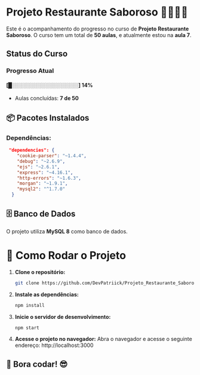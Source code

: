 # **Projeto Restaurante Saboroso** 📱📞🍣🥘

Este é o acompanhamento do progresso no curso de **Projeto Restaurante Saboroso**. 
O curso tem um total de **50 aulas**, e atualmente estou na **aula 7**.


## **Status do Curso**

### Progresso Atual  
#### [█░░░░░░░░░░░░░░░░░░] **14%**  
- Aulas concluídas: **7 de 50** 


## 📦 Pacotes Instalados

### Dependências:

```json
 "dependencies": {
    "cookie-parser": "~1.4.4",
    "debug": "~2.6.9",
    "ejs": "~2.6.1",
    "express": "~4.16.1",
    "http-errors": "~1.6.3",
    "morgan": "~1.9.1",
    "mysql2": "^1.7.0"
  }
```

## 🗄 **Banco de Dados**  
O projeto utiliza **MySQL 8** como banco de dados. 

# 🔧 Como Rodar o Projeto

1. **Clone o repositório:**

   ```bash
   git clone https://github.com/DevPatriick/Projeto_Restaurante_Saboroso

2. **Instale as dependências:**

   ```bash
   npm install

3. **Inicie o servidor de desenvolvimento:**
   ```bash
   npm start

4. **Acesse o projeto no navegador:**
    Abra o navegador e acesse o seguinte endereço: http://localhost:3000


## 🚀 Bora codar! 😎